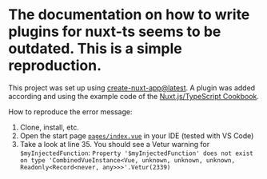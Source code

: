 # The documentation on how to write plugins for nuxt-ts seems to be outdated. This is a simple reproduction.

This project was set up using [create-nuxt-app@latest](https://github.com/nuxt/create-nuxt-app). A plugin was added according and using the example code of the [Nuxt.js/TypeScript Cookbook](https://typescript.nuxtjs.org/cookbook/plugins.html#iii-combined-inject).

How to reproduce the error message:

1. Clone, install, etc.
2. Open the start page [`pages/index.vue`](https://github.com/tillsanders/nuxt-ts-cookbook-error/blob/master/pages/index.vue) in your IDE (tested with VS Code)
3. Take a look at line 35. You should see a Vetur warning for `$myInjectedFunction`: `Property '$myInjectedFunction' does not exist on type 'CombinedVueInstance<Vue, unknown, unknown, unknown, Readonly<Record<never, any>>>'.Vetur(2339)`
